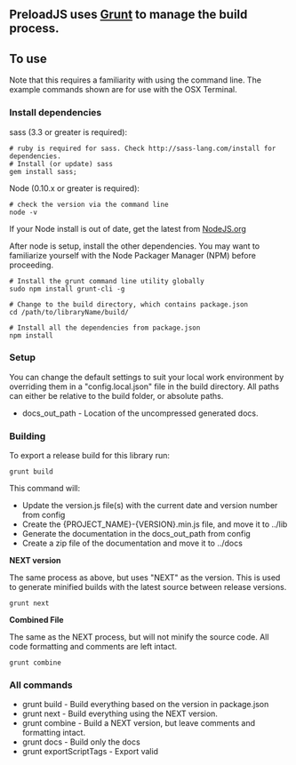 ## PreloadJS uses [Grunt](http://gruntjs.com/) to manage the build process.

## To use

Note that this requires a familiarity with using the command line. The example commands shown are for use with the OSX Terminal.

### Install dependencies

sass (3.3 or greater is required):
    
    # ruby is required for sass. Check http://sass-lang.com/install for dependencies.
    # Install (or update) sass
    gem install sass;
    
Node (0.10.x or greater is required):

	# check the version via the command line
	node -v

If your Node install is out of date, get the latest from [NodeJS.org](http://nodejs.org/)

After node is setup, install the other dependencies. You may want to familiarize yourself with the Node Packager Manager (NPM) before proceeding.

	# Install the grunt command line utility globally
	sudo npm install grunt-cli -g

	# Change to the build directory, which contains package.json
	cd /path/to/libraryName/build/

	# Install all the dependencies from package.json
	npm install

### Setup

You can change the default settings to suit your local work environment by overriding them in a "config.local.json" file in the build directory. All paths can either be relative to the build folder, or absolute paths.

* docs_out_path - Location of the uncompressed generated docs.

### Building
To export a release build for this library run:

	grunt build

This command will:

* Update the version.js file(s) with the current date and version number from config
* Create the {PROJECT_NAME}-{VERSION}.min.js file, and move it to ../lib
* Generate the documentation in the docs_out_path from config
* Create a zip file of the documentation and move it to ../docs

**NEXT version**

The same process as above, but uses "NEXT" as the version. This is used to generate minified builds with the latest source between release versions.

	grunt next

**Combined File**

The same as the NEXT process, but will not minify the source code. All code formatting and comments are left intact.

	grunt combine


### All commands

* grunt build -  Build everything based on the version in package.json
* grunt next - Build everything using the NEXT version.
* grunt combine - Build a NEXT version, but leave comments and formatting intact.
* grunt docs - Build only the docs
* grunt exportScriptTags - Export valid <script /> tags from the config.json file.
* grunt nextlib - Export NEXT versions of the lib.

